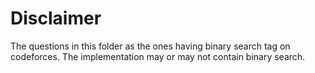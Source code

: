 # Disclaimer 
The questions in this folder as the ones having binary search tag on codeforces. The implementation may or may not contain binary search.
